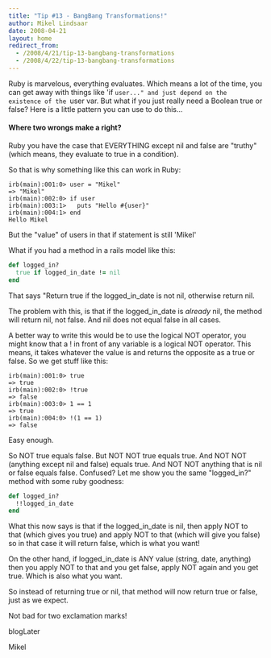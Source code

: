 ```yaml
---
title: "Tip #13 - BangBang Transformations!"
author: Mikel Lindsaar
date: 2008-04-21
layout: home
redirect_from:
  - /2008/4/21/tip-13-bangbang-transformations
  - /2008/4/22/tip-13-bangbang-transformations
---
```

Ruby is marvelous, everything evaluates. Which means a lot of the time,
you can get away with things like 'if
`user..." and just depend on the existence of the `user var. But what if
you just really need a Boolean true or false? Here is a little pattern
you can use to do this...

#### Where two wrongs make a right?

Ruby you have the case that EVERYTHING except nil and false are "truthy"
(which means, they evaluate to true in a condition).

So that is why something like this can work in Ruby:

``` shell
irb(main):001:0> user = "Mikel"
=> "Mikel"
irb(main):002:0> if user
irb(main):003:1>   puts "Hello #{user}"
irb(main):004:1> end
Hello Mikel
```

But the "value" of users in that if statement is still 'Mikel'

What if you had a method in a rails model like this:

``` ruby
def logged_in?
  true if logged_in_date != nil
end
```

That says "Return true if the logged_in_date is not nil, otherwise
return nil.

The problem with this, is that if the logged_in_date is *already* nil,
the method will return nil, not false. And nil does not equal false in
all cases.

A better way to write this would be to use the logical NOT operator, you
might know that a ! in front of any variable is a logical NOT operator.
This means, it takes whatever the value is and returns the opposite as a
true or false. So we get stuff like this:

``` shell
irb(main):001:0> true
=> true
irb(main):002:0> !true
=> false
irb(main):003:0> 1 == 1
=> true
irb(main):004:0> !(1 == 1)
=> false
```

Easy enough.

So NOT true equals false. But NOT NOT true equals true. And NOT NOT
(anything except nil and false) equals true. And NOT NOT anything that
is nil or false equals false. Confused? Let me show you the same
"logged_in?" method with some ruby goodness:

``` ruby
def logged_in?
  !!logged_in_date
end
```

What this now says is that if the logged_in_date is nil, then apply NOT
to that (which gives you true) and apply NOT to that (which will give
you false) so in that case it will return false, which is what you want!

On the other hand, if logged_in_date is ANY value (string, date,
anything) then you apply NOT to that and you get false, apply NOT again
and you get true. Which is also what you want.

So instead of returning true or nil, that method will now return true or
false, just as we expect.

Not bad for two exclamation marks!

blogLater

Mikel
